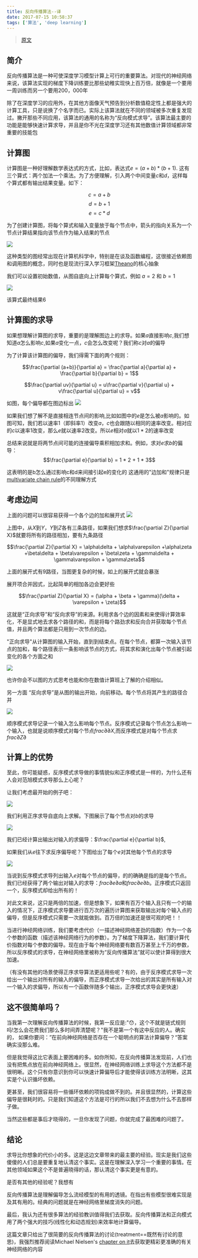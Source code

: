 ```yaml
---
title: 反向传播算法--译
date: 2017-07-15 10:58:37
tags: ['算法', 'deep learning']
---
```

> [原文](http://colah.github.io/posts/2015-08-Backprop/)

## 简介

反向传播算法是一种可使深度学习模型计算上可行的重要算法。对现代的神经网络来说，该算法实现的梯度下降训练要比那些幼稚实现快上百万倍，就像是一个要用一周训练而另一个要用200，000年

除了在深度学习的应用外，在其他方面像天气预告到分析数值稳定性上都是强大的计算工具，只是说换了个名字而已。实际上该算法就在不同的领域被多次重复发现过。撇开那些不同应用，该算法的通用的名称为“反向模式求导”。该算法最主要的功能是能够快速计算求导，并且是你不光在深度学习还有其他数值计算领域都非常重要的技能包

<!--more-->

## 计算图

计算图是一种好理解数学表达式的方式，比如，表达式$e=(a+b) * (b+1)$. 这有三个算式：两个加法一个乘法。为了方便理解，引入两个中间变量$c$和$d$，这样每个算式都有输出结果变量。如下：

$$c = a + b$$
$$d = b + 1$$
$$e = c * d$$

为了创建计算图，将每个算式和输入变量放于每个节点中，箭头的指向关系为一个节点计算结果指向该节点作为输入结果的节点

![](/img/posts/back_prop_1.png)

这种类型的图经常出现在计算机科学中，特别是在谈及函数编程，这很接近依赖图和调用图的概念，同时也是现流行深入学习框架[Theano](http://deeplearning.net/software/theano/)的核心抽象

我们可以设置初始数值，从图自底向上计算每个算式，例如 $a = 2$ 和 $b = 1$

![](/img/posts/back_prop_2.png)

该算式最终结果6

## 计算图的求导

如果想理解计算图的求导，重要的是理解图边上的求导。如果$a$直接影响$c$,我们想知道$a$怎么影响$c$,如果$a$变化一点，$c$会怎么改变呢？我们称$c$对$a$的偏导

为了计算该计算图的偏导，我们得需下面的两个规则：

$$\frac{\partial (a+b)}{\partial a} = \frac{\partial a}{\partial a} + \frac{\partial b}{\partial b} = 1$$

$$\frac{\partial uv}{\partial u} = u\frac{\partial v}{\partial u} + v\frac{\partial u}{\partial u} = v$$

如图，每个偏导都在图边标出
![](/img/posts/back_prop_3.png)

如果我们想了解不是直接相连节点间的影响,比如如图中的$e$是怎么被$a$影响的。如图可知，我们若以速率1（即斜率1）改变$a$，$c$也会跟随以相同的速率改变。相对应的$c$以速率1改变，那么$e$就以速率2改变。所以$e$相对$a$就以$1 * 2$的速率改变

总结来说就是将两节点间可能的连接偏导乘积相加求和。例如，求对$e$求$b$的偏导：
$$\frac{\partial e}{\partial b} = 1 * 2 + 1 * 3$$

这表明的是b怎么通过影响c和d来间接引起e的变化的
这通用的"边加和"规律只是[multivariate chain rule](https://en.wikipedia.org/wiki/Chain_rule#Higher_dimensions)的不同理解方式

## 考虑边间

上面的问题可以很容易获得一个各个边的加和展开式
![](/img/posts/back_prop_4.png)

上图中，从$X$到$Y$，$Y$到$Z$各有三条路径，如果我们想求$\frac{\partial Z}{\partial X}$就要将所有的路径相加，要有九条路径

$$\frac{\partial Z}{\partial X} = \alpha\delta + \alpha\varepsilon +\alpha\zeta +\beta\delta + \beta\varepsilon + \beta\zeta + \gamma\delta + \gamma\varepsilon + \gamma\zeta$$

上面的展开式有9路径，当图更复杂的时候，如上的展开式就会暴涨

展开项合并因式，比起简单的相加各边会更好些

$$\frac{\partial Z}{\partial X} = (\alpha + \beta + \gamma)(\delta + \varepsilon + \zeta)$$

这就是“正向求导”和“反向求导”的来源。利用求各个边的因素和来使得计算效率化，不是显式地去求各个路径的和，而是将每个路劲求和反向合并获取每个节点值，并且两个算法都是只用到一次节点的边。

"正向求导"从计算图的输入开始，直到到结束点。在每个节点，都算一次输入该节点的加和，每个路径表示一条影响该节点的方式，将其求和演化出每个节点被引起变化的各个方面之和

![](/img/posts/back_prop_5.png)

也许你会不以图的方式思考也能和你在数值计算班上了解的介绍相似。

另一方面 “反向求导”是从图的输出开始，向前移动。每个节点将其产生的路径合并

![](/img/posts/back_prop_6.png)

顺序模式求导记录一个输入怎么影响每个节点。反序模式记录每个节点怎么影响一个输入，也就是说顺序模式对每个节点$frac{\partial}{\partial X}$,而反序模式是对每个节点求$frac{\partial Z}{\partial}$

## 计算上的优势

至此，你可能疑惑，反序模式求导做的事情貌似和正序模式是一样的，为什么还有人会对范旭模式求导那么上心呢？

让我们考虑最开始的例子吧：

![](/img/posts/back_prop_7.png)

我们利用正序求导自底向上求解。下图展示了每个节点对$b$的求导

![](/img/posts/back_prop_8.png)

我们已经计算出输出对输入的求偏导：$\frac{\partial e}{\partial b}$,

如果我们从$e$往下求反序偏导呢？下图给出了每个$e$对其他每个节点的求导

![](/img/posts/back_prop_9.png)

当说到反序模式求导列出输入$e$对每个节点的偏导，的的确确是指的是每个节点。我们已经获得了两个输出对输入的求导：$frac{\partial e}{\partial a}$和$frac{\partial e}{\partial b}$。正序模式只返回一个，反序模式却给出所有的！

对此文来说，这只是两倍的加速，但是想象下，如果有百万个输入且只有一个的输入的情况下，正序模式求导要进行百万次的遍历计算图来获取输出对每个输入点的偏导，但是反序模式只需要一次就能做到。百万倍的加速还是很可观的吧！！

当进行神经网络训练，我们要考虑代价（一描述神经网络差劲的指数）作为一个各个参数的函数（描述该神经网络行为的参数）。为了梯度下降算法，我们要计算代价指数对每个参数的偏导。现在由于每个神经网络要有数百万甚至上千万的参数，所以反序模式的求导，在神经网络里被称为“反向传播算法”就可以使计算得到很大加速。

（有没有其他的场景使得正序求导算法更适用些呢？有的，由于反序模式求导一次给出一个输出对所有的输入的偏导，而正序模式求导一次给出的其实是所有输入对一个输入的求偏导，所以有一个函数伴随多个输出，正序模式求导会更快速）

## 这不很简单吗？

当我第一次理解反向传播算法的时候，我第一反应是:"😯，这个不就是链式规则吗!怎么会花费我们那么多时间弄清楚呢？"我不是第一个有这中反应的人。确实的， 如果你要问：”在前向神经网络是否存在一个聪明点的算法计算偏导？“答案确实没那么难。

但是我觉得这比它表面上要困难的多。如你所知，在反向传播算法发现前，人们也没有把焦点放在前向神经网络上。很显然，在神经网络训练上求导这个方法都不是很明晰。这个只有你意识到你可以快速计算偏导后才能使得该训练方法明晰，这其实是个认识循坏依赖。

更甚至，我们很容易将一些循环依赖的项钩成做不到的。并且很显然的，计算这些偏导是很耗时的。只是我们知道这个方法是可行的所以我们不去想为什么不去那样子做。

当然这些都是事后才晓得的，一旦你发现了问题，你就完成了最困难的问题了。

## 结论

求导比你想象的代价小的多。这是这边文章带来的最主要的经验。现实是我们这些傻傻的人们总是要重复地认清这个事实。这是在理解深入学习一个重要的事情。在其他领域如果这个不是普遍晓得的话，那认清这个事实更是有意的。

是否有其他的经验呢？我想有

反向传播算法是理解偏导怎么流经模型的有用的透镜。在指出有些模型很难实现是及其有用的。经典的问题就是在神经网络里梯度消失的问题。

最后，我认为还有很多算法的经验教训值得我们去获取。反向传播算法和正向模式用了两个强大的技巧(线性化和动态规划)来效率地计算偏导。

这篇文章只给出了很简要的反向传播算法的讨论(treatment==既然有讨论的意思)，我强烈推荐阅读Michael Nielsen's [chapter on it](http://neuralnetworksanddeeplearning.com/chap2.html)去获取更精彩更准确的有关神经网络的内容
